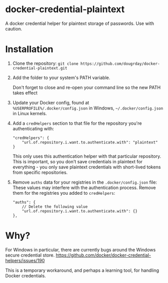 # docker-credential-plaintext
A docker credential helper for plaintext storage of passwords. Use with caution.

# Installation

1. Clone the repository: `git clone https://github.com/dougrday/docker-credential-plaintext.git`
1. Add the folder to your system's PATH variable.
    
    Don't forget to close and re-open your command line so the new PATH takes effect
1. Update your Docker config, found at `%USERPROFILE%/.docker/config.json` in Windows, `~/.docker/config.json` in Linux kernels.
1. Add a `credHelpers` section to that file for the repository you're authenticating with:

    ```
    "credHelpers": {
        "url.of.repository.i.want.to.authenticate.with": "plaintext"
    }
    ```

    This only uses this authentication helper with that particular repository. This is important, so you don't save credentials in plaintext for everything - you only save plaintext credentials with short-lived tokens from specific repositories.
1. Remove `auths` data for your registries in the `.docker/config.json` file:
    These values may interfere with the authentication process. Remove them for the registries you added to `credHelpers`:
    ```
    "auths": {
        // Delete the following value
        "url.of.repository.i.want.to.authenticate.with": {}
    },
    ```

# Why?

For Windows in particular, there are currently bugs around the Windows secure credential store.
https://github.com/docker/docker-credential-helpers/issues/190

This is a temporary workaround, and perhaps a learning tool, for handling Docker credentials.